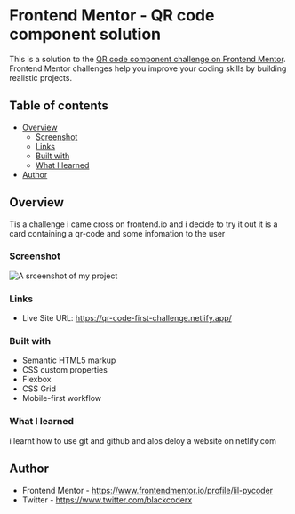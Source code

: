 # Frontend Mentor - QR code component solution

This is a solution to the [QR code component challenge on Frontend Mentor](https://www.frontendmentor.io/challenges/qr-code-component-iux_sIO_H). Frontend Mentor challenges help you improve your coding skills by building realistic projects. 

## Table of contents

- [Overview](#overview)
  - [Screenshot](#screenshot)
  - [Links](#links)
  - [Built with](#built-with)
  - [What I learned](#what-i-learned)
- [Author](#author)


## Overview
Tis a challenge i came cross on frontend.io and i decide to try it out
it is a card containing a qr-code and some infomation to the user

### Screenshot

![A srceenshot of my project](./screenshot.png)


### Links
- Live Site URL: https://qr-code-first-challenge.netlify.app/


### Built with

- Semantic HTML5 markup
- CSS custom properties
- Flexbox
- CSS Grid
- Mobile-first workflow


### What I learned
i learnt how to use git and github and alos deloy a website on netlify.com


## Author
- Frontend Mentor - https://www.frontendmentor.io/profile/lil-pycoder
- Twitter - https://www.twitter.com/blackcoderx

